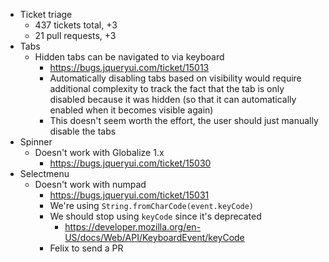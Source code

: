 * Ticket triage	
	* 437 tickets total, +3
	* 21 pull requests, +3
* Tabs	
	* Hidden tabs can be navigated to via keyboard
	  * https://bugs.jqueryui.com/ticket/15013
	  * Automatically disabling tabs based on visibility would require additional complexity to track the fact that the tab is only disabled because it was hidden (so that it can automatically enabled when it becomes visible again)
	  * This doesn't seem worth the effort, the user should just manually disable the tabs
* Spinner	
	* Doesn't work with Globalize 1.x
	  * https://bugs.jqueryui.com/ticket/15030
* Selectmenu	
	* Doesn't work with numpad
	  * https://bugs.jqueryui.com/ticket/15031
	  * We're using `String.fromCharCode(event.keyCode)`
	  * We should stop using `keyCode` since it's deprecated
	    * https://developer.mozilla.org/en-US/docs/Web/API/KeyboardEvent/keyCode
	  * Felix to send a PR
